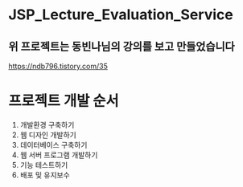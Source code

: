 # JSP_Lecture_Evaluation_Service

## 위 프로젝트는 동빈나님의 강의를 보고 만들었습니다
https://ndb796.tistory.com/35


# 프로젝트 개발 순서

1. 개발환경 구축하기
2. 웹 디자인 개발하기
3. 데이터베이스 구축하기
4. 웹 서버 프로그램 개발하기
5. 기능 테스트하기
6. 배포 및 유지보수
